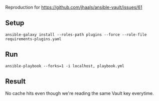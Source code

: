Reproduction for https://github.com/jhaals/ansible-vault/issues/61

## Setup

`ansible-galaxy install --roles-path plugins --force --role-file requirements-plugins.yaml`

## Run

`ansible-playbook --forks=1 -i localhost, playbook.yml`

## Result

No cache hits even though we're reading the same Vault key everytime.
